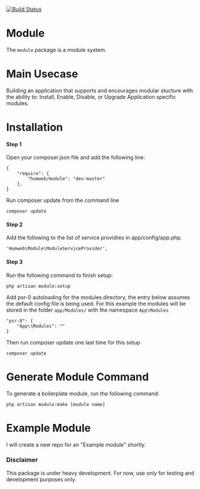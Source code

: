 [![Build Status](https://travis-ci.org/humweb/module.png)](https://travis-ci.org/humweb/module)


Module
======
The `module` package is a module system.

Main Usecase
=====
Building an application that supports and encourages modular stucture with the ability to:
Install, Enable, Disable, or Upgrade Application specific modules.


Installation
=====

#### Step 1
Open your composer.json file and add the following line:
```
{
    "require": {
        "humweb/module": "dev-master"
    },
}
```

Run composer update from the command line
```
composer update
```

#### Step 2
Add the following to the list of service providres in app/config/app.php.
```
'Humweb\Module\ModuleServiceProvider',
```

#### Step 3
Run the following command to finish setup:
```
php artisan module:setup
```

Add psr-0 autoloading for the modules directory, the entry below assumes the default config file is being used.
For this example the modules will be stored in the folder `app/Modules/` with the namespace `App\Modules`

```
"psr-0": {
    "App\\Modules": ""
}
```
Then run composer update one last time for this setup
```
composer update
```

Generate Module Command
=====
To generate a boilerplate module, run the following command:
```
php artisan module:make [module name]
```

Example Module
=====
I will create a new repo for an "Example module" shortly.



### Disclaimer
This package is under heavy development.
For now, use only for testing and development purposes only.